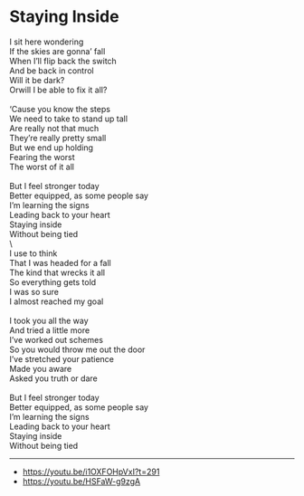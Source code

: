 # Staying Inside

I sit here wondering\
If the skies are gonna’ fall\
When I’ll flip back the switch\
And be back in control\
Will it be dark?\
Orwill I be able to fix it all?\
\
‘Cause you know the steps\
We need to take to stand up tall\
Are really not that much\
They’re really pretty small\
But we end up holding\
Fearing the worst\
The worst of it all\
\
But I feel stronger today\
Better equipped, as some people say\
I’m learning the signs\
Leading back to your heart\
Staying inside\
Without being tied\
\        
I use to think\
That I was headed for a fall\
The kind that wrecks it all\
So everything gets told\
I was so sure\
I almost reached my goal\
\
I took you all the way\
And tried a little more\
I’ve worked out schemes\
So you would throw me out the door\
I’ve stretched your patience\
Made you aware\
Asked you truth or dare\
\
But I feel stronger today\
Better equipped, as some people say\
I’m learning the signs\
Leading back to your heart\
Staying inside\
Without being tied

---
- https://youtu.be/i1OXFOHpVxI?t=291
- https://youtu.be/HSFaW-g9zgA
